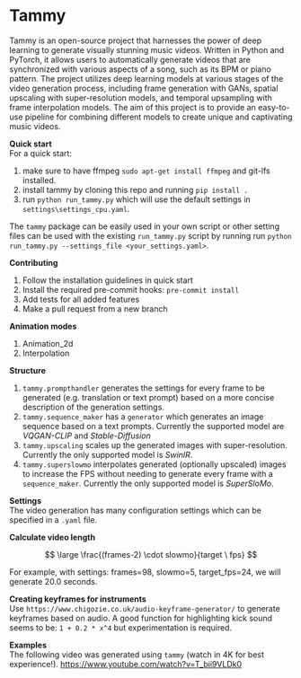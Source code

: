 # Tammy
Tammy is an open-source project that harnesses the power of deep learning to generate visually stunning music videos. Written in Python and PyTorch, it allows users to automatically generate videos that are synchronized with various aspects of a song, such as its BPM or piano pattern. The project utilizes deep learning models at various stages of the video generation process, including frame generation with GANs, spatial upscaling with super-resolution models, and temporal upsampling with frame interpolation models. The aim of this project is to provide an easy-to-use pipeline for combining different models to create unique and captivating music videos.


**Quick start**  
For a quick start:
1. make sure to have ffmpeg `sudo apt-get install ffmpeg` and git-lfs installed.
2. install tammy by cloning this repo and running `pip install .`
3. run `python run_tammy.py` which will use the default settings in `settings\settings_cpu.yaml`.

The `tammy` package can be easily used in your own script or other setting files can be used with the existing `run_tammy.py` script by running run `python run_tammy.py --settings_file <your_settings.yaml>`.

**Contributing**  
1. Follow the installation guidelines in quick start
2. Install the required pre-commit hooks: `pre-commit install`
3. Add tests for all added features
4. Make a pull request from a new branch

**Animation modes**  
1. Animation_2d
2. Interpolation

**Structure**  
1. `tammy.prompthandler` generates the settings for every frame to be generated (e.g. translation or text prompt) based on a more concise description of the generation settings.
2. `tammy.sequence_maker` has a `generator` which generates an image sequence based on a text prompts. Currently the supported model are _VQGAN-CLIP_ and _Stable-Diffusion_
3. `tammy.upscaling` scales up the generated images with super-resolution. Currently the only supported model is _SwinIR_.
4. `tammy.superslowmo` interpolates generated (optionally upscaled) images to increase the FPS without needing to generate every frame with a `sequence_maker`. Currently the only supported model is _SuperSloMo_.

**Settings**  
The video generation has many configuration settings which can be specified in a `.yaml` file.

**Calculate video length**  

$$ \large  \frac{(frames-2) \cdot slowmo}{target \  fps}  $$

For example, with settings: frames=98, slowmo=5, target_fps=24, we will generate 20.0 seconds.

**Creating keyframes for instruments**  
Use `https://www.chigozie.co.uk/audio-keyframe-generator/` to generate keyframes based on audio. A good function for highlighting kick sound seems to be: `1 + 0.2 * x^4` but experimentation is required.

**Examples**  
The following video was generated using `tammy` (watch in 4K for best experience!).
https://www.youtube.com/watch?v=T_bii9VLDk0
